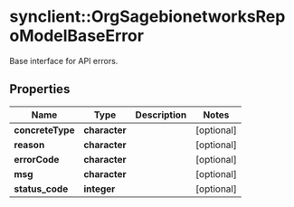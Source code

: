 # synclient::OrgSagebionetworksRepoModelBaseError

Base interface for API errors.

## Properties
Name | Type | Description | Notes
------------ | ------------- | ------------- | -------------
**concreteType** | **character** |  | [optional] 
**reason** | **character** |  | [optional] 
**errorCode** | **character** |  | [optional] 
**msg** | **character** |  | [optional] 
**status_code** | **integer** |  | [optional] 


